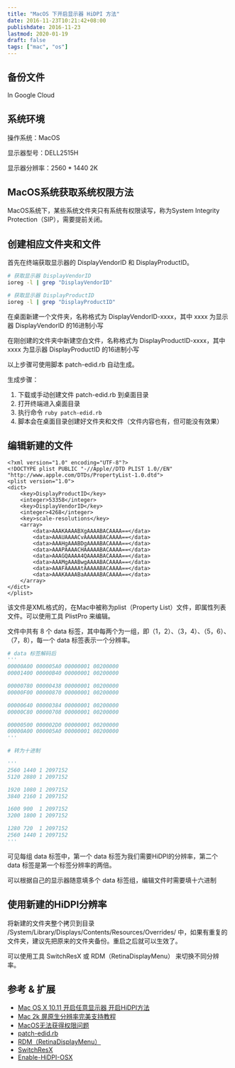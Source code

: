 ```yaml
---
title: "MacOS 下开启显示器 HiDPI 方法"
date: 2016-11-23T10:21:42+08:00
publishdate: 2016-11-23
lastmod: 2020-01-19
draft: false
tags: ["mac", "os"]
---
```

## 备份文件
In Google Cloud

## 系统环境
操作系统：MacOS

显示器型号：DELL2515H

显示器分辨率：2560 * 1440 2K

## MacOS系统获取系统权限方法
MacOS系统下，某些系统文件夹只有系统有权限读写，称为System Integrity Protection（SIP），需要提前关闭。

## 创建相应文件夹和文件
首先在终端获取显示器的 DisplayVendorID 和 DisplayProductID。
```bash
# 获取显示器 DisplayVendorID
ioreg -l | grep "DisplayVendorID"

# 获取显示器 DisplayProductID
ioreg -l | grep "DisplayProductID"
```

在桌面新建一个文件夹，名称格式为 DisplayVendorID-xxxx，其中 xxxx 为显示器 DisplayVendorID 的16进制小写

在刚创建的文件夹中新建空白文件，名称格式为 DisplayProductID-xxxx，其中 xxxx 为显示器 DisplayProductID 的16进制小写

以上步骤可使用脚本 patch-edid.rb 自动生成。

生成步骤：
1. 下载或手动创建文件 patch-edid.rb 到桌面目录
2. 打开终端进入桌面目录
3. 执行命令 `ruby patch-edid.rb`
4. 脚本会在桌面目录创建好文件夹和文件（文件内容也有，但可能没有效果）

## 编辑新建的文件
```
<?xml version="1.0" encoding="UTF-8"?>
<!DOCTYPE plist PUBLIC "-//Apple//DTD PLIST 1.0//EN" "http://www.apple.com/DTDs/PropertyList-1.0.dtd">
<plist version="1.0">
<dict>
    <key>DisplayProductID</key>
    <integer>53358</integer>
    <key>DisplayVendorID</key>
    <integer>4268</integer>
    <key>scale-resolutions</key>
    <array>
        <data>AAAKAAAABXgAAAABACAAAA==</data>
        <data>AAAUAAAACvAAAAABACAAAA==</data>
        <data>AAAHgAAABDgAAAABACAAAA==</data>
        <data>AAAPAAAACHAAAAABACAAAA==</data>
        <data>AAAGQAAAA4QAAAABACAAAA==</data>
        <data>AAAMgAAABwgAAAABACAAAA==</data>
        <data>AAAFAAAAAtAAAAABACAAAA==</data>
        <data>AAAKAAAABaAAAAABACAAAA==</data>
    </array>
</dict>
</plist>
```
该文件是XML格式的，在Mac中被称为plist（Property List）文件，即属性列表文件。可以使用工具 PlistPro 来编辑。

文件中共有 8 个 data 标签，其中每两个为一组，即（1，2）、（3，4）、（5，6）、（7，8），每一个 data 标签表示一个分辨率。

```python
# data 标签解码后
'''
00000A00 000005A0 00000001 00200000 
00001400 00000B40 00000001 00200000 

00000780 00000438 00000001 00200000 
00000F00 00000870 00000001 00200000 

00000640 00000384 00000001 00200000 
00000C80 00000708 00000001 00200000 

00000500 000002D0 00000001 00200000 
00000A00 000005A0 00000001 00200000 
'''

# 转为十进制

'''
2560 1440 1 2097152
5120 2880 1 2097152

1920 1080 1 2097152
3840 2160 1 2097152

1600 900  1 2097152
3200 1800 1 2097152

1280 720  1 2097152
2560 1440 1 2097152
'''
```
可见每组 data 标签中，第一个 data 标签为我们需要HiDPI的分辨率，第二个 data 标签是第一个标签分辨率的两倍。

可以根据自己的显示器随意填多个 data 标签组，编辑文件时需要填十六进制

## 使用新建的HiDPI分辨率
将新建的文件夹整个拷贝到目录 /System/Library/Displays/Contents/Resources/Overrides/ 中，如果有重复的文件夹，建议先把原来的文件夹备份。重启之后就可以生效了。

可以使用工具 SwitchResX 或 RDM（RetinaDisplayMenu） 来切换不同分辨率。

## 参考 & 扩展
- [Mac OS X 10.11 开启任意显示器 开启HiDPI方法](http://bbs.feng.com/read-htm-tid-9948814.html)
- [Mac 2k 屏原生分辨率完美支持教程](http://bbs.feng.com/read-htm-tid-8937471.html)
- [MacOS无法获得权限问题](http://note.youdao.com/noteshare?id=741857f7c6dccdc2b8adc5d42e33a160)
- [patch-edid.rb](https://gist.github.com/adaugherity/7435890)
- [RDM（RetinaDisplayMenu）](https://github.com/avibrazil/RDM)
- [SwitchResX](http://download.cnet.com/SwitchResX/3000-2094_4-10558576.html)
- [Enable-HiDPI-OSX](https://github.com/syscl/Enable-HiDPI-OSX)